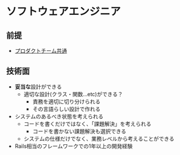 # ソフトウェアエンジニア

## 前提

 * [プロダクトチーム共通](/jobs/common.md)

## 技術面

* **妥当な**設計ができる
    * 適切な設計(クラス・関数…etc)ができる？
        * 責務を適切に切り分けられる
        * その言語らしい設計で作れる
* システムのあるべき状態を考えられる
    * コードを書くだけではなく、「課題解決」を考えられる
        * コードを書かない課題解決も選択できる
    * システムの仕様だけでなく、業務レベルから考えることができる
*  Rails相当のフレームワークでの1年以上の開発経験
